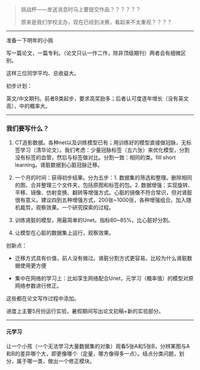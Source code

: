 > 挑战杯——发送消息时马上要提交作品？？？？？？
>
> 原来是我们学校主办，现在已经到决赛，看起来不太重视？？？？

------

准备一下明年的小挑

写一篇论文，一篇专利。（论文只认一作二作，除非顶级期刊）两者会有细微区别。

这样三位同学平均、总收益大。

初步计划：

英文/中文期刊。前者B类起步，要求高奖励多；后者认可度逐年增长（没有英文高），中的概率大。

------

### 我们要写什么？

1. CT造影数据。各种net以及训练模型已有；用训练好的模型直接做冠脉，无标签学习（清华论文）。我们考虑：少量冠脉标签（五六张）来优化模型，分割没有标签的血管，然后与标签做对比。分割一致：相同的类。fill short learning。肾脏数据到心脏冠脉迁移。

2. 一个月的时间：获得初步结果。分为五步：1. 数据集的筛选和整理。删除相同的图，合并整理三个文件夹，包括原图和标签的包。2. 数据增强：实现旋转、平移、镜像、仿射变换、翻转等增强方式。心脏的镜像不符合常识，但对肾脏很有意义。建议四到五种增强方式，200张~1000张，各种增强组合。加入随机裁剪，观察效果。一个研究探索的过程。

3. 训练肾脏的模型，用最简单的Unet。指标80~85%，比心脏好分割。

4. 让模型在心脏的数据集上运行，观察效果。

创新点：

- 迁移方式具有价值，前人没有做过。肾脏分割方式更容易。比较为什么肾脏数据使用更方便

- 集中在网络的学习上：比如孪生网络配合Unet，元学习（概率值）的模型对原网络参数进行修正。

这些都在论文写作过程中添加。

进度上主要5月份运行实验，暑假期间写出论文初稿+新的实验部分。

------

#### 元学习

让一个小孩（一个无法学习大量数据集的对象）观看5张A和5张B，分辨某图与A和B的差异哪个大，即更像哪个（定量，哪方像得多一点）。结点分类问题，划分，属于哪一类，做出一个修正模块。